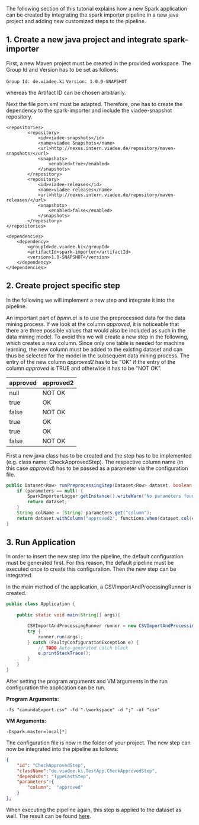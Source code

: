 

The following section of this tutorial explains how a new Spark application can be created by integrating the spark importer pipeline in a new java project and adding new customized steps to the pipeline.



## 1. Create a new java project and integrate spark-importer

First, a new Maven project must be created in the provided workspace. The Group Id and Version has to be set as follows:

`Group Id: de.viadee.ki`
`Version: 1.0.0-SNAPSHOT`

whereas the Artifact ID can be chosen arbitrarily.


Next the file pom.xml must be adapted. Therefore, one has to create the dependency to the spark-importer and include the viadee-snapshot repository.


    <repositories>
            <repository>
                <id>viadee-snapshots</id>
                <name>viadee Snapshots</name>
                <url>http://nexus.intern.viadee.de/repository/maven-snapshots/</url>
                <snapshots>
                    <enabled>true</enabled>
                </snapshots>
            </repository>
            <repository>
                <id>viadee-releases</id>
                <name>viadee releases</name>
                <url>http://nexus.intern.viadee.de/repository/maven-releases/</url>
                <snapshots>
                    <enabled>false</enabled>
                </snapshots>
            </repository>
    </repositories>
```
<dependencies>
    <dependency>
        <groupId>de.viadee.ki</groupId>
        <artifactId>spark-importer</artifactId>
        <version>1.0-SNAPSHOT</version>
    </dependency>
</dependencies>
```



## 2. Create project specific step

In the following we will implement a new step and integrate it into the pipeline.

An important part of *bpmn.ai* is to use the preprocessed data for the data mining process. If we look at the column *approved*, it is noticeable that there are three possible values that would also be included as such in the data mining model. To avoid this we will create a new step in the following, which creates a new column. Since only one table is needed for machine learning, the new column must be added to the existing dataset and can thus be selected for the model in the subsequent data mining process. The entry of the new column *approved2* has to be "OK" if the entry of the column *approved* is TRUE and otherwise it has to be "NOT OK".

| approved | approved2 |
| -------- | --------- |
| null     | NOT OK    |
| true     | OK        |
| false    | NOT OK    |
| true     | OK        |
| true     | OK        |
| false    | NOT OK    |

First a new java class has to be created and the step has to be implemented (e.g. class name: CheckApprovedStep). The respective column name (in this case *approved*) has to be passed as a parameter via the configuration file.

```java
public Dataset<Row> runPreprocessingStep(Dataset<Row> dataset, boolean writeStepResultIntoFile, String dataLevel,Map<String, Object> parameters) {
	if (parameters == null) {
		SparkImporterLogger.getInstance().writeWarn("No parameters found");
		return dataset;
	}
	String colName = (String) parameters.get("column");
	return dataset.withColumn("approved2", functions.when(dataset.col(colName).equalTo("true"), "OK").otherwise("NOT OK"));
}
```



## 3. Run Application

In order to insert the new step into the pipeline, the default configuration must  be generated first. For this reason, the default pipeline must be executed once to create this configuration. Then the new step can be integrated.

In the main method of the application, a CSVImportAndProcessingRunner is created.

```java
public class Application {
    
    public static void main(String[] args){

        CSVImportAndProcessingRunner runner = new CSVImportAndProcessingRunner()		
        try {
            runner.run(args);
        } catch (FaultyConfigurationException e) {
            // TODO Auto-generated catch block
            e.printStackTrace();
        }
    }
}
```
After setting the program arguments and VM arguments in the run configuration the application can be run.

**Program Arguments:**

```arg
-fs "camundaExport.csv" -fd ".\workspace" -d ";" -of "csv"
```
**VM Arguments:**

```
-Dspark.master=local[*]
```

The configuration file is now in the folder of your project. The new step can now be integrated into the pipeline as follows:

```json
{      
	"id": "CheckApprovedStep",
	"className":"de.viadee.ki.TestApp.CheckApprovedStep",
	"dependsOn": "TypeCastStep",
	"parameters":{
		"column":  "approved"
	}
},
```
 When executing the pipeline again, this step is applied to the dataset as well. The result can be found [here](/viadee/bpmn.ai/blob/develop/tutorials/spark%20importer/result2.csv).